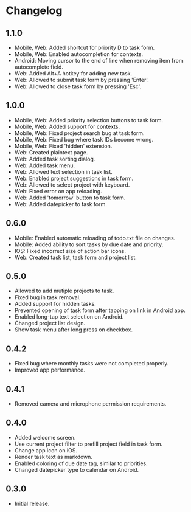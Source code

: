 # Changelog

## 1.1.0

- Mobile, Web: Added shortcut for priority D to task form.
- Mobile, Web: Enabled autocompletion for contexts.
- Android: Moving cursor to the end of line when removing item from autocomplete field.
- Web: Added Alt+A hotkey for adding new task.
- Web: Allowed to submit task form by pressing 'Enter'.
- Web: Allowed to close task form by pressing 'Esc'.

## 1.0.0

- Mobile, Web: Added priority selection buttons to task form.
- Mobile, Web: Added support for contexts.
- Mobile, Web: Fixed project search bug at task form.
- Mobile, Web: Fixed bug where task IDs become wrong.
- Mobile, Web: Fixed 'hidden' extension.
- Web: Created plaintext page.
- Web: Added task sorting dialog.
- Web: Added task menu.
- Web: Allowed text selection in task list.
- Web: Enabled project suggestions in task form.
- Web: Allowed to select project with keyboard.
- Web: Fixed error on app reloading.
- Web: Added 'tomorrow' button to task form.
- Web: Added datepicker to task form.

## 0.6.0

- Mobile: Enabled automatic reloading of todo.txt file on changes.
- Mobile: Added ability to sort tasks by due date and priority.
- IOS: Fixed incorrect size of action bar icons.
- Web: Created task list, task form and project list.

## 0.5.0

- Allowed to add mutiple projects to task.
- Fixed bug in task removal.
- Added support for hidden tasks.
- Prevented opening of task form after tapping on link in Android app.
- Enabled long-tap text selection on Android.
- Changed project list design.
- Show task menu after long press on checkbox.

## 0.4.2

- Fixed bug where monthly tasks were not completed properly.
- Improved app performance.

## 0.4.1

- Removed camera and microphone permission requirements.

## 0.4.0

- Added welcome screen.
- Use current project filter to prefill project field in task form.
- Change app icon on iOS.
- Render task text as markdown.
- Enabled coloring of due date tag, similar to priorities.
- Changed datepicker type to calendar on Android.

## 0.3.0

- Initial release.
